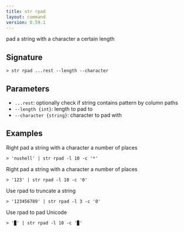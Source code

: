 ```yaml
---
title: str rpad
layout: command
version: 0.59.1
---
```


pad a string with a character a certain length

## Signature

```> str rpad ...rest --length --character```

## Parameters

 -  `...rest`: optionally check if string contains pattern by column paths
 -  `--length {int}`: length to pad to
 -  `--character {string}`: character to pad with

## Examples

Right pad a string with a character a number of places
```shell
> 'nushell' | str rpad -l 10 -c '*'
```

Right pad a string with a character a number of places
```shell
> '123' | str rpad -l 10 -c '0'
```

Use rpad to truncate a string
```shell
> '123456789' | str rpad -l 3 -c '0'
```

Use rpad to pad Unicode
```shell
> '▉' | str rpad -l 10 -c '▉'
```
